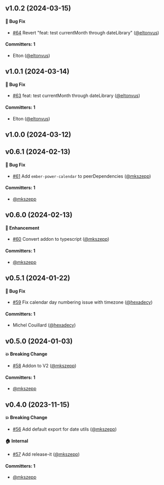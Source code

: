 






## v1.0.2 (2024-03-15)

#### :bug: Bug Fix
* [#64](https://github.com/cibernox/ember-power-calendar-moment/pull/64) Revert "feat: test currentMonth through dateLibrary" ([@eltonvus](https://github.com/eltonvus))

#### Committers: 1
- Elton ([@eltonvus](https://github.com/eltonvus))

## v1.0.1 (2024-03-14)

#### :bug: Bug Fix
* [#63](https://github.com/cibernox/ember-power-calendar-moment/pull/63) feat: test currentMonth through dateLibrary ([@eltonvus](https://github.com/eltonvus))

#### Committers: 1
- Elton ([@eltonvus](https://github.com/eltonvus))

## v1.0.0 (2024-03-12)

## v0.6.1 (2024-02-13)

#### :bug: Bug Fix
* [#61](https://github.com/cibernox/ember-power-calendar-moment/pull/61) Add `ember-power-calendar` to peerDependencies ([@mkszepp](https://github.com/mkszepp))

#### Committers: 1
- [@mkszepp](https://github.com/mkszepp)

## v0.6.0 (2024-02-13)

#### :rocket: Enhancement
* [#60](https://github.com/cibernox/ember-power-calendar-moment/pull/60) Convert addon to typescript ([@mkszepp](https://github.com/mkszepp))

#### Committers: 1
- [@mkszepp](https://github.com/mkszepp)

## v0.5.1 (2024-01-22)

#### :bug: Bug Fix
* [#59](https://github.com/cibernox/ember-power-calendar-moment/pull/59) Fix calendar day numbering issue with timezone ([@hexadecy](https://github.com/hexadecy))

#### Committers: 1
- Michel Couillard ([@hexadecy](https://github.com/hexadecy))

## v0.5.0 (2024-01-03)

#### :boom: Breaking Change
* [#58](https://github.com/cibernox/ember-power-calendar-moment/pull/58) Addon to V2 ([@mkszepp](https://github.com/mkszepp))

#### Committers: 1
- [@mkszepp](https://github.com/mkszepp)

## v0.4.0 (2023-11-15)

#### :boom: Breaking Change
* [#56](https://github.com/cibernox/ember-power-calendar-moment/pull/56) Add default export for date utils ([@mkszepp](https://github.com/mkszepp))

#### :house: Internal
* [#57](https://github.com/cibernox/ember-power-calendar-moment/pull/57) Add release-it ([@mkszepp](https://github.com/mkszepp))

#### Committers: 1
- [@mkszepp](https://github.com/mkszepp)

